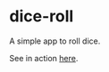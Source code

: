 dice-roll
=========


A simple app to roll dice.

See in action [here](https://rmandvikar.github.io/dice/).